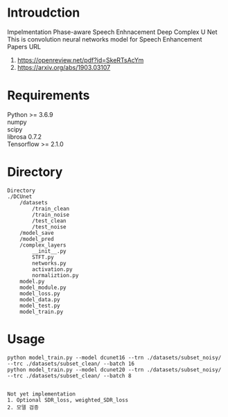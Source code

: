 # Introudction
Impelmentation Phase-aware Speech Enhnacement Deep Complex U Net  
This is convolution neural networks model for Speech Enhancement  
Papers URL
1. https://openreview.net/pdf?id=SkeRTsAcYm  
2. https://arxiv.org/abs/1903.03107  
#
# Requirements
Python >= 3.6.9  
numpy  
scipy  
librosa 0.7.2  
Tensorflow >= 2.1.0  
#  
# Directory  
```
Directory
./DCUnet
    /datasets
        /train_clean
        /train_noise
        /test_clean
        /test_noise
    /model_save
    /model_pred
    /complex_layers
        __init__.py
        STFT.py
        networks.py
        activation.py
        normaliztion.py
    model.py
    model_module.py
    model_loss.py
    model_data.py
    model_test.py
    model_train.py
```
#
# Usage
```
python model_train.py --model dcunet16 --trn ./datasets/subset_noisy/ --trc ./datasets/subset_clean/ --batch 16
python model_train.py --model dcunet20 --trn ./datasets/subset_noisy/ --trc ./datasets/subset_clean/ --batch 8


Not yet implementation
1. Optional SDR_loss, weighted_SDR_loss
2. 모델 검증
```
